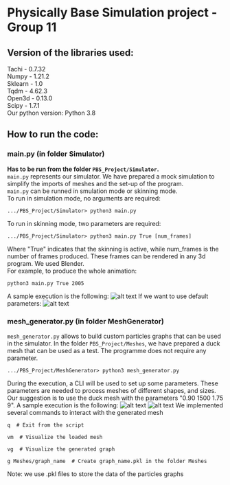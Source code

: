 # Physically Base Simulation project - Group 11
## Version of the libraries used:
Tachi - 0.7.32 </br>
Numpy - 1.21.2 </br>
Sklearn - 1.0 </br>
Tqdm - 4.62.3 </br>
Open3d - 0.13.0 </br>
Scipy - 1.7.1 </br>
Our python version: Python 3.8
## How to run the code:
### main.py (in folder Simulator)
**Has to be run from the folder ```PBS_Project/Simulator```.** <br/>
```main.py``` represents our simulator. We have prepared a mock simulation
to simplify the imports of meshes and the set-up of the program.<br/>
```main.py``` can be runned in smulation mode or skinning mode.<br/>
To run in simulation mode, no arguments are required:
```
.../PBS_Project/Simulator> python3 main.py
```
To run in skinning mode, two parameters are required:
```
.../PBS_Project/Simulator> python3 main.py True [num_frames]
```
Where "True" indicates that the skinning is active, while num_frames
is the number of frames produced. These frames can be rendered in any 3d
program. We used Blender.<br/>
For example, to produce the whole animation:
```
python3 main.py True 2005
```
A sample execution is the following:
![alt text](./README_pictures/img3.png)
If we want to use default parameters:
![alt text](./README_pictures/img4.png)
### mesh_generator.py (in folder MeshGenerator)
```mesh_generator.py``` allows to build custom particles graphs that can be
used in the simulator. In the folder ```PBS_Project/Meshes```, we have prepared a duck
mesh that can be used as a test. The programme does not require any
parameter.
```
.../PBS_Project/MeshGenerator> python3 mesh_generator.py
```
During the execution, a CLI will be used to set up some parameters.
These parameters are needed to process meshes of different shapes,
and sizes. Our suggestion is to use the duck mesh with the parameters
"0.90 1500 1.75 9".
A sample execution is the following:
![alt text](./README_pictures/img1.png)
![alt text](./README_pictures/img2.png)
We implemented several commands to interact with the generated mesh
```
q  # Exit from the script
```
```
vm  # Visualize the loaded mesh
```
```
vg  # Visualize the generated graph
```
```
g Meshes/graph_name  # Create graph_name.pkl in the folder Meshes
```
Note: we use .pkl files to store the data of the particles graphs
